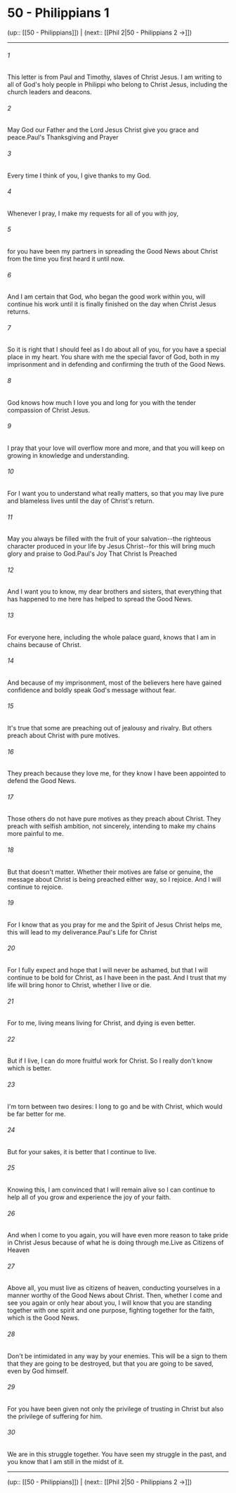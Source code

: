 # 50 - Philippians 1

(up:: [[50 - Philippians]]) | (next:: [[Phil 2|50 - Philippians 2 →]])

***


###### 1 
This letter is from Paul and Timothy, slaves of Christ Jesus. I am writing to all of God's holy people in Philippi who belong to Christ Jesus, including the church leaders and deacons. 

###### 2 
May God our Father and the Lord Jesus Christ give you grace and peace.Paul's Thanksgiving and Prayer 

###### 3 
Every time I think of you, I give thanks to my God. 

###### 4 
Whenever I pray, I make my requests for all of you with joy, 

###### 5 
for you have been my partners in spreading the Good News about Christ from the time you first heard it until now. 

###### 6 
And I am certain that God, who began the good work within you, will continue his work until it is finally finished on the day when Christ Jesus returns. 

###### 7 
So it is right that I should feel as I do about all of you, for you have a special place in my heart. You share with me the special favor of God, both in my imprisonment and in defending and confirming the truth of the Good News. 

###### 8 
God knows how much I love you and long for you with the tender compassion of Christ Jesus. 

###### 9 
I pray that your love will overflow more and more, and that you will keep on growing in knowledge and understanding. 

###### 10 
For I want you to understand what really matters, so that you may live pure and blameless lives until the day of Christ's return. 

###### 11 
May you always be filled with the fruit of your salvation--the righteous character produced in your life by Jesus Christ--for this will bring much glory and praise to God.Paul's Joy That Christ Is Preached 

###### 12 
And I want you to know, my dear brothers and sisters, that everything that has happened to me here has helped to spread the Good News. 

###### 13 
For everyone here, including the whole palace guard, knows that I am in chains because of Christ. 

###### 14 
And because of my imprisonment, most of the believers here have gained confidence and boldly speak God's message without fear. 

###### 15 
It's true that some are preaching out of jealousy and rivalry. But others preach about Christ with pure motives. 

###### 16 
They preach because they love me, for they know I have been appointed to defend the Good News. 

###### 17 
Those others do not have pure motives as they preach about Christ. They preach with selfish ambition, not sincerely, intending to make my chains more painful to me. 

###### 18 
But that doesn't matter. Whether their motives are false or genuine, the message about Christ is being preached either way, so I rejoice. And I will continue to rejoice. 

###### 19 
For I know that as you pray for me and the Spirit of Jesus Christ helps me, this will lead to my deliverance.Paul's Life for Christ 

###### 20 
For I fully expect and hope that I will never be ashamed, but that I will continue to be bold for Christ, as I have been in the past. And I trust that my life will bring honor to Christ, whether I live or die. 

###### 21 
For to me, living means living for Christ, and dying is even better. 

###### 22 
But if I live, I can do more fruitful work for Christ. So I really don't know which is better. 

###### 23 
I'm torn between two desires: I long to go and be with Christ, which would be far better for me. 

###### 24 
But for your sakes, it is better that I continue to live. 

###### 25 
Knowing this, I am convinced that I will remain alive so I can continue to help all of you grow and experience the joy of your faith. 

###### 26 
And when I come to you again, you will have even more reason to take pride in Christ Jesus because of what he is doing through me.Live as Citizens of Heaven 

###### 27 
Above all, you must live as citizens of heaven, conducting yourselves in a manner worthy of the Good News about Christ. Then, whether I come and see you again or only hear about you, I will know that you are standing together with one spirit and one purpose, fighting together for the faith, which is the Good News. 

###### 28 
Don't be intimidated in any way by your enemies. This will be a sign to them that they are going to be destroyed, but that you are going to be saved, even by God himself. 

###### 29 
For you have been given not only the privilege of trusting in Christ but also the privilege of suffering for him. 

###### 30 
We are in this struggle together. You have seen my struggle in the past, and you know that I am still in the midst of it.

***

(up:: [[50 - Philippians]]) | (next:: [[Phil 2|50 - Philippians 2 →]])
